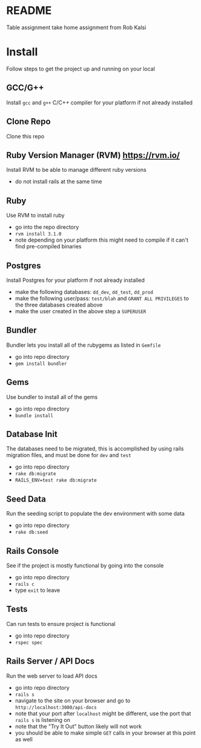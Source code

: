 # README
Table assignment take home assignment from Rob Kalsi

# Install
Follow steps to get the project up and running on your local

## GCC/G++
Install `gcc` and `g++` C/C++ compiler for your platform if not already installed

## Clone Repo
Clone this repo

## Ruby Version Manager (RVM) https://rvm.io/
Install RVM to be able to manage different ruby versions
- do not install rails at the same time

## Ruby
Use RVM to install ruby
- go into the repo directory
- `rvm install 3.1.0`
- note depending on your platform this might need to compile if it can't find pre-compiled binaries

## Postgres
Install Postgres for your platform if not already installed
- make the following databases: `dd_dev`, `dd_test`, `dd_prod`
- make the following user/pass: `test/blah` and `GRANT ALL PRIVILEGES` to the three databases created above
- make the user created in the above step a `SUPERUSER`

## Bundler
Bundler lets you install all of the rubygems as listed in `Gemfile`
- go into repo directory
- `gem install bundler`

## Gems
Use bundler to install all of the gems
- go into repo directory
- `bundle install`

## Database Init
The databases need to be migrated, this is accomplished by using rails migration files, and must be done for `dev` and `test`
- go into repo directory
- `rake db:migrate`
- `RAILS_ENV=test rake db:migrate`

## Seed Data
Run the seeding script to populate the dev environment with some data
- go into repo directory
- `rake db:seed`

## Rails Console
See if the project is mostly functional by going into the console
- go into repo directory
- `rails c`
- type `exit` to leave

## Tests
Can run tests to ensure project is functional
- go into repo directory
- `rspec spec`

## Rails Server / API Docs
Run the web server to load API docs
- go into repo directory
- `rails s`
- navigate to the site on your browser and go to `http://localhost:3000/api-docs`
- note that your port after `localhost` might be different, use the port that `rails s` is listening on
- note that the "Try It Out" button likely will not work
- you should be able to make simple `GET` calls in your browser at this point as well